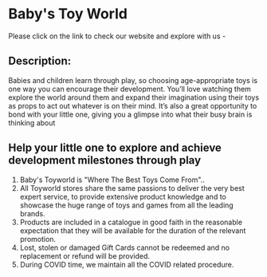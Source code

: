 # Baby's Toy World

Please click on the link to check our website and explore with us -

## Description:
Babies and children learn through play, so choosing age-appropriate toys is one way you can encourage their development. You’ll love watching them explore the world around them and expand their imagination using their toys as props to act out whatever is on their mind. It’s also a great opportunity to bond with your little one, giving you a glimpse into what their busy brain is thinking about

## Help your little one to explore and achieve development milestones through play 

1. Baby's Toyworld is "Where The Best Toys Come From"..
2. All Toyworld stores share the same passions to deliver the very best expert service, to provide extensive product knowledge and to showcase the huge range of toys and games from all the leading brands.
3. Products are included in a catalogue in good faith in the reasonable expectation that they will be available for the duration of the relevant promotion.
4. Lost, stolen or damaged Gift Cards cannot be redeemed and no replacement or refund will be provided.
5. During COVID time, we maintain all the COVID related procedure.

